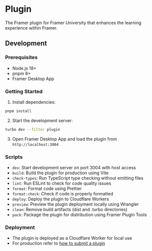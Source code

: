 # Plugin

The Framer plugin for Framer University that enhances the learning experience within Framer.

## Development

### Prerequisites

- Node.js 18+
- pnpm 8+
- Framer Desktop App

### Getting Started

1. Install dependencies:

```bash
pnpm install
```

2. Start the development server:

```bash
turbo dev --filter plugin
```

3. Open Framer Desktop App and load the plugin from `http://localhost:3004`

### Scripts

- `dev`: Start development server on port 3004 with host access
- `build`: Build the plugin for production using Vite
- `check-types`: Run TypeScript type checking without emitting files
- `lint`: Run ESLint to check for code quality issues
- `format`: Format code using Prettier
- `format:check`: Check if code is properly formatted
- `deploy`: Deploy the plugin to Cloudflare Workers
- `preview`: Preview the plugin deployment locally using Wrangler
- `clean`: Remove build artifacts (dist and .turbo directories)
- `pack`: Package the plugin for distribution using Framer Plugin Tools

### Deployment

- The plugin is deployed as a Cloudflare Worker for local use
- For production refer to [how to submit a plugin](https://www.framer.com/help/articles/how-to-submit-a-plugin-to-the-marketplace/)
